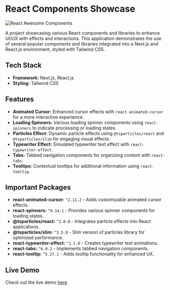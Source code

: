 # React Components Showcase

![React Awesome Components]((image.png))


A project showcasing various React components and libraries to enhance UI/UX with effects and interactions. This application demonstrates the use of several popular components and libraries integrated into a Next.js and React.js environment, styled with Tailwind CSS.

## Tech Stack

- **Framework:** Next.js, React.js
- **Styling:** Tailwind CSS

## Features

- **Animated Cursor:** Enhanced cursor effects with `react-animated-cursor` for a more interactive experience.
- **Loading Spinners:** Various loading spinner components using `react-spinners` to indicate processing or loading states.
- **Particles Effect:** Dynamic particle effects using `@tsparticles/react` and `@tsparticles/slim` for engaging visual effects.
- **Typewriter Effect:** Simulated typewriter text effect with `react-typewriter-effect`.
- **Tabs:** Tabbed navigation components for organizing content with `react-tabs`.
- **Tooltips:** Contextual tooltips for additional information using `react-tooltip`.

## Important Packages

- **react-animated-cursor:** `^2.11.2` - Adds customizable animated cursor effects.
- **react-spinners:** `^0.14.1` - Provides various spinner components for loading states.
- **@tsparticles/react:** `^3.0.0` - Integrates particle effects into React applications.
- **@tsparticles/slim:** `^3.5.0` - Slim version of particles library for optimized performance.
- **react-typewriter-effect:** `^1.1.0` - Creates typewriter text animations.
- **react-tabs:** `^6.0.2` - Implements tabbed navigation components.
- **react-tooltip:** `^5.27.1` - Adds tooltip functionality for enhanced UX.

## Live Demo

Check out the live demo [here](https://react-awesome-components.netlify.app).